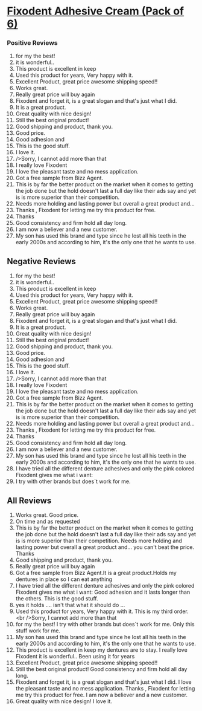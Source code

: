 # [Fixodent Adhesive Cream (Pack of 6)](https://products.checkmycream.com/products/Fixodent-Adhesive-Cream-(Pack-of-6).html)

### Positive Reviews

<ol>
      <li>for my the best!</li>
      <li>it is wonderful..  </li>
      <li>This product is excellent in keep</li>
      <li>Used this product for years, Very happy with it.</li>
      <li>Excellent Product, great price awesome shipping speed!!</li>
      <li>Works great.</li>
      <li>Really great price will buy again</li>
      <li>Fixodent and forget it, is a great slogan and that&#x27;s just what I did.</li>
      <li>It is a great product.</li>
      <li>Great quality with nice design!</li>
      <li>Still the best original product!  </li>
      <li>Good shipping and product, thank you.</li>
      <li>Good price.</li>
      <li>Good adhesion and</li>
      <li>This is the good stuff.</li>
      <li>I love it.</li>
      <li>/&gt;Sorry, I cannot add more than that</li>
      <li>I really love Fixodent</li>
      <li>I love the pleasant taste and no mess application.</li>
      <li>Got a free sample from Bizz Agent.</li>
      <li>This is by far the better product on the market when it comes to getting the job done but the hold doesn&#x27;t last a full day like their ads say and yet is is more superior than their competition.</li>
      <li>Needs more holding  and lasting power but overall a great product and...</li>
      <li>Thanks , Fixodent for letting me try this product for free.</li>
      <li>Thanks</li>
      <li>Good consistency and firm hold all day long.</li>
      <li>I am now a believer and a new customer.</li>
      <li>My son has used this brand and type since he lost all his teeth in the early 2000s and according to him, it&#x27;s the only one that he wants to use.</li>
</ol>


<h2>Negative Reviews</h2>
<ol>
<li> for my the best!</li>
<li> it is wonderful..  </li>
<li> This product is excellent in keep</li>
<li> Used this product for years, Very happy with it.</li>
<li> Excellent Product, great price awesome shipping speed!!</li>
<li> Works great.</li>
<li> Really great price will buy again</li>
<li> Fixodent and forget it, is a great slogan and that&#x27;s just what I did.</li>
<li> It is a great product.</li>
<li> Great quality with nice design!</li>
<li> Still the best original product!  </li>
<li> Good shipping and product, thank you.</li>
<li> Good price.</li>
<li> Good adhesion and</li>
<li> This is the good stuff.</li>
<li> I love it.</li>
<li> /&gt;Sorry, I cannot add more than that</li>
<li> I really love Fixodent</li>
<li> I love the pleasant taste and no mess application.</li>
<li> Got a free sample from Bizz Agent.</li>
<li> This is by far the better product on the market when it comes to getting the job done but the hold doesn&#x27;t last a full day like their ads say and yet is is more superior than their competition.</li>
<li> Needs more holding  and lasting power but overall a great product and...</li>
<li> Thanks , Fixodent for letting me try this product for free.</li>
<li> Thanks</li>
<li> Good consistency and firm hold all day long.</li>
<li> I am now a believer and a new customer.</li>
<li> My son has used this brand and type since he lost all his teeth in the early 2000s and according to him, it&#x27;s the only one that he wants to use.</li>
<li> I have tried all the different denture adhesives and only the pink colored Fixodent gives me what i want:</li>
<li> I try with  other brands but does´t work for me.</li>
</ol>

<h2>All Reviews</h2>

<ol>
    <li> Works great. Good price.</li>
    <li> On time and as requested</li>
    <li> This is by far the better product on the market when it comes to getting the job done but the hold doesn&#x27;t last a full day like their ads say and yet is is more superior than their competition. Needs more holding  and lasting power but overall a great product and... you can&#x27;t beat the price. Thanks</li>
    <li> Good shipping and product, thank you.</li>
    <li> Really great price will buy again</li>
    <li> Got a free sample from Bizz Agent.It is a great product.Holds my dentures in place so I can eat anything</li>
    <li> I have tried all the different denture adhesives and only the pink colored Fixodent gives me what i want: Good adhesion and it lasts longer than the others. This is the good stuff.</li>
    <li> yes it holds .... isn&#x27;t that what it should do ...</li>
    <li> Used this product for years, Very happy with it. This is my third order.&lt;br /&gt;Sorry, I cannot add more than that</li>
    <li> for my the best! I try with  other brands but does´t work for me. Only this stuff work for me.</li>
    <li> My son has used this brand and type since he lost all his teeth in the early 2000s and according to him, it&#x27;s the only one that he wants to use.</li>
    <li> This product is excellent in keep my dentures are to stay.  I really love Fixodent it is wonderful..  Been using it for years</li>
    <li> Excellent Product, great price awesome shipping speed!!</li>
    <li> Still the best original product!  Good consistency and firm hold all day long.</li>
    <li> Fixodent and forget it, is a great slogan and that&#x27;s just what I did. I love the pleasant taste and no mess application. Thanks , Fixodent for letting me try this product for free. I am now a believer and a new customer.</li>
    <li> Great quality with nice design! I love it.</li>
</ol>




